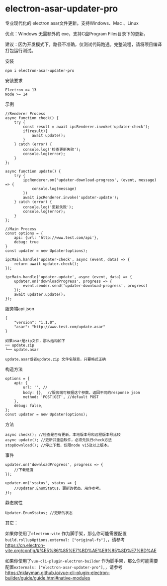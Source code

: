 # electron-asar-updater-pro

专业现代化的 electron asar文件更新。支持Windows、Mac 、Linux

优点：Windows 无需额外的 exe，支持C盘Program Files目录下的更新。

建议：因为开发模式下，路径不准确，仅测试代码跑通。完整流程，请将项目编译打包运行测试。

安装
```
npm i electron-asar-updater-pro
```

安装要求

```
Electron >= 13
Node >= 14
```

示例

```
//Renderer Process
async function check() {
    try {
        const result = await ipcRenderer.invoke('updater-check');
        if(result){
            await update();
        }
    } catch (error) {
        console.log('检查更新失败');
        console.log(error);
    }
};

async function update() {
    try {
        ipcRenderer.on('updater-download-progress', (event, message) => {
            console.log(message)
        })
        await ipcRenderer.invoke('updater-update');
    } catch (error) {
        console.log('更新失败');
        console.log(error);
    }
};

//Main Process
const options = {
    api: {url: 'http://www.test.com/api'},
    debug: true
}
const updater = new Updater(options);

ipcMain.handle('updater-check', async (event, data) => {
    return await updater.check();
});

ipcMain.handle('updater-update', async (event, data) => {
    updater.on('downloadProgress', progress => {
        event.sender.send('updater-download-progress', progress)
    });
    await updater.update();
});
```

服务端api json 
```
{
    "version": "1.1.0",
    "asar": "http://www.test.com/update.asar"
}

如果asar是zip文件，那么结构如下
── update.zip
└── update.asar

update.asar或者update.zip 文件名随意，只要格式正确
```

构造方法

```
options = {
    api: {
        url: '', //
        body: {},  //服务端可根据这个参数，返回不同的response json
        method: 'POST|GET', //default POST
    },
    debug: false,
};
const updater = new Updater(options);
```

方法

```
async check(); //检查是否有更新，本地版本号和远程版本号比较
async update(); //更新并重启软件，必须先执行check方法
stopDownload(); //停止下载，仅限node v15及以上版本。
```

事件
```
updater.on('downloadProgress', progress => {
    //下载进度
});

updater.on('status', status => {
    //Updater.EnumStatus，更新的状态，用作参考。 
});
```
静态属性
```
Updater.EnumStatus; //更新的状态
```

其它：

如果你使用了`electron-vite` 作为脚手架，那么你可能需要配置`build.rollupOptions.external: ["original-fs"],`，请参考 https://cn.electron-vite.org/config/#%E5%86%85%E7%BD%AE%E9%85%8D%E7%BD%AE

如果你使用了`vue-cli-plugin-electron-builder` 作为脚手架，那么你可能需要配置`externals: ["electron-asar-updater-pro"],`，请参考 https://nklayman.github.io/vue-cli-plugin-electron-builder/guide/guide.html#native-modules